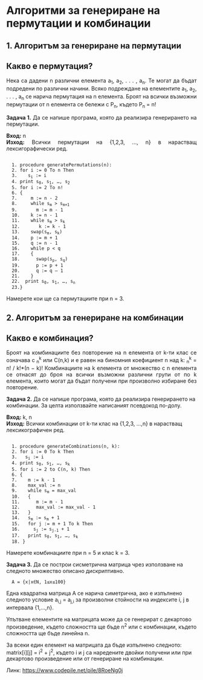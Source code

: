 
# Алгоритми за генериране на пермутации и комбинации

## 1. Алгоритъм за генериране на пермутации
## Какво е пермутация?
<p align="justify">
  Нека са дадени n различни елемента 
  a<sub>1</sub>, a<sub>2</sub>, . . . , a<sub>n</sub>. Те могат да бъдат подредени по различни начини. Всяко подреждане
   на елементите a<sub>1</sub>, a<sub>2</sub>, . . . , a<sub>n</sub> се нарича пермутация на n елемента. Броят на всички възможни 
  пермутации от n елемента се бележи с P<sub>n</sub>, където P<sub>n</sub> = n!
</p>

<p align="justify">
<b>Задача 1.</b> Да се напише програма, която да реализира генерирането на пермутации. 
</p>
<p align="justify">
  <b>Вход:</b> n <br>
  <b>Изход:</b> Всички пермутации на {1,2,3, ..., n} в нарастващ лексигорафически ред. <br>
</p>
<pre><code>
  1. procedure generatePermutations(n):
  2. for i := 0 To n Then
  3.    s<sub>i</sub> := i
  4. print s<sub>0</sub>, s<sub>1</sub>, …, s<sub>2</sub>  
  5. for i := 2 To n!
  6. {
  7.     m := n - 2
  8.     while s<sub>m</sub> > s<sub>m+1</sub>
  9.       m := m - 1
  10.    k := n - 1
  11.    while s<sub>m</sub> > s<sub>k</sub>
  12.       k := k - 1
  13.    swap(s<sub>m</sub>, s<sub>k</sub>)
  14.    p := m + 1
  15.    q := n - 1
  16.    while p < q 
  17.    {
  18.      swap(s<sub>p</sub>, s<sub>q</sub>)
  19.      p := p + 1
  20.      q := q – 1
  21.    }
  22.  print s<sub>0</sub>, s<sub>1</sub>, …, s<sub>n</sub>
  23.}
</code></pre>

Намерете кои ще са пермутациите при  n = 3.

## 2. Алгоритъм за генериране на комбинации
## Какво е комбинация?
<p align="justify">
Броят на комбинациите без повторение на n елемента от k-ти клас се означава с <math>C<sub>n</sub><sup>k</sup></math> или C(n,k) и е равен на биномния коефициент n над k:
<math>C<sub>n</sub><sup>k</sup> = n! / k!*(n − k)!</math>
Комбинациите на k елемента от множество с n елемента се отнасят до броя на всички възможни различни групи от по k елемента, които могат да бъдат получени при произволно избиране без повторение.
</p>
<p align="text">
  <b>Задача 2.</b> Да се напише програма, която да реализира генерирането на комбинации. За целта използвайте написаният псевдокод по-долу.
</p>
<p align="text">
  <b>Вход:</b> k, n <br>
  <b>Изход:</b> Всички комбинации от k-ти клас на {1,2,3, ...,n} в нарастващ лексикографичен ред. <br>
</p>
<pre><code>
  1. procedure generateCombinations(n, k):
  2. for i := 0 To k Then
  3.   s<sub>i</sub> := i
  4. print s<sub>0</sub>, s<sub>1</sub>, …, s<sub>k</sub>
  5. for i := 2 to C(n, k) Then
  6. {
  7.    m := k - 1
  8.    max_val := n
  9.    while s<sub>m</sub> = max_val
  10.   {
  11.      m := m - 1
  12.      max_val := max_val - 1
  13.   }
  14.   s<sub>m</sub> := s<sub>m</sub> + 1
  15.   for j := m + 1 To k Then
  16.     s<sub>j</sub> := s<sub>j-1</sub> + 1
  17.   print s<sub>0</sub>, s<sub>1</sub>, …, s<sub>k</sub>
  18. }
</code></pre>

Намерете комбинациите при n = 5  и клас k = 3.

<p align="text">
  <b>Задача 3.</b> Да се построи сисметрична матрица чрез използване на следното множество описано дискриптивно.

```
  A = {x|x∈N, 1≤x≤100} 
```

Една квадратна матрица  A	се нарича симетрична, ако е изпълнено следното условие a<sub>i,j</sub> = a<sub>j,i</sub> за произволни стойности на индексите i, j в интервала {1,...,n}. 

Упътване елементите на матрицата може да се генерират с декартово произведение, където сложността ще бъде n<sup>2</sup> или с комбинации, където сложността ще бъде линейна n.

За всеки един елемент на матрицата да бъде изпълнено следното: matrix[i][j] = i<sup>2</sup> + j<sup>2</sup>, където i и j са наредените двойки получени или при декартово произведение или от генериране на комбинации.
</p>


Линк: https://www.codepile.net/pile/8RoeNg0j
